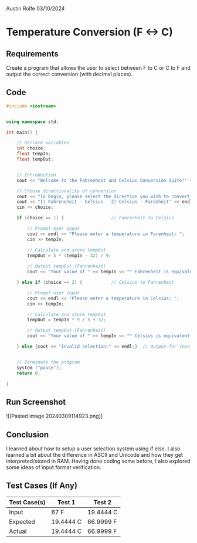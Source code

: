 Austin Rolfe
03/10/2024
# Temperature Conversion (F <-> C)
## Requirements
Create a program that allows the user to select between F to C or C to F and output the correct conversion (with decimal places).
## Code
```cpp
#include <iostream>


using namespace std;

int main() {

    // Declare variables
    int choice;
    float tempIn;
    float tempOut;


    // Introduction
    cout << "Welcome to the Fahrenheit and Celsius Conversion Suite!" << endl << endl;

    // Choose directionality of conversion
    cout << "To begin, please select the direction you wish to convert:" << endl;
    cout << "1) Fahreneheit - Celsius   2) Celsius - Farenheit" << endl << "Input: ";
    cin >> choice;

    if (choice == 1) {                  // Fahrenheit to Celsius

        // Prompt user input
        cout << endl << "Please enter a temperature in Farenheit: ";
        cin >> tempIn;

        // Calculate and store tempOut
        tempOut = 5 * (tempIn - 32) / 9;
        
        // Output tempOut (Fahrenheit)
        cout << "Your value of " << tempIn << "° Fahrenheit is equivalent to " << tempOut << "° Celsius!" << endl;

    } else if (choice == 2) {           // Celsius to Fahrenheit

        // Prompt user input
        cout << endl << "Please enter a temperature in Celsius: ";
        cin >> tempIn;

        // Calculate and store tempOut
        tempOut = tempIn * 9 / 5 + 32;

        // Output tempOut (Fahrenheit)
        cout << "Your value of " << tempIn << "° Celsius is equivalent to " << tempOut << "° Fahrenheit!" << endl;

    } else {cout << "Invalid selection." << endl;}  // Output for invalid choice in the beginning


    // Terminate the program
    system ("pause");
    return 0;

}
```
## Run Screenshot
![[Pasted image 20240309114923.png]]
## Conclusion
I learned about how to setup a user selection system using if else. I also learned a bit about the difference in ASCII and Unicode and how they get interpreted/stored in RAM. Having done coding some before, I also explored some ideas of input format verification.
## Test Cases (If Any)
| Test Case(s) | Test 1    | Test 2    |
| :----------- | --------- | --------- |
| Input        | 67 F      | 19.4444 C |
| Expected     | 19.4444 C | 66.9999 F |
| Actual       | 19.4444 C | 66.9999 F |
